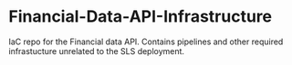 # Financial-Data-API-Infrastructure
IaC repo for the Financial data API. Contains pipelines and other required infrastucture unrelated to the SLS deployment.

